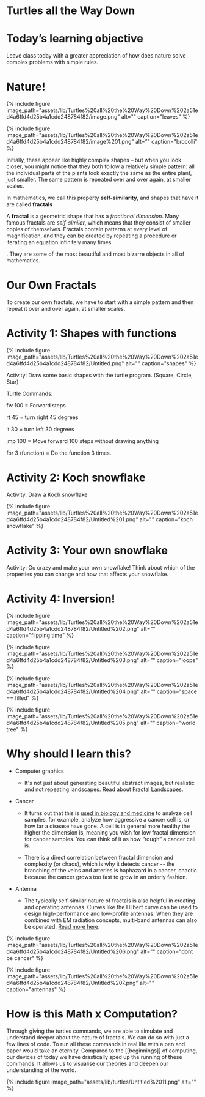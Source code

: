 ---
---
# Turtles all the Way Down

# Today’s learning objective

Leave class today with a greater appreciation of how does nature solve complex problems with simple rules.

# Nature!
{% include figure image_path="assets/lib/Turtles%20all%20the%20Way%20Down%202a51ed4a6ffd4d25b4a1cdd248784f82/image.png" alt="" caption="leaves" %}

{% include figure image_path="assets/lib/Turtles%20all%20the%20Way%20Down%202a51ed4a6ffd4d25b4a1cdd248784f82/image%201.png" alt="" caption="brocolli" %}

Initially, these appear like highly complex shapes – but when you look closer, you might notice that they both follow a relatively simple pattern: all the individual parts of the plants look exactly the same as the entire plant, just smaller. The same pattern is repeated over and over again, at smaller scales.

In mathematics, we call this property **self-similarity**, and shapes that have it are called **fractals**

A **fractal** is a geometric shape that has a *fractional dimension*. Many famous fractals are *self-similar*, which means that they consist of smaller copies of themselves. Fractals contain patterns at every level of magnification, and they can be created by repeating a procedure or iterating an equation infinitely many times.

. They are some of the most beautiful and most bizarre objects in all of mathematics.

# Our Own Fractals

To create our own fractals, we have to start with a simple pattern and then repeat it over and over again, at smaller scales.

# Activity 1: Shapes with functions

{% include figure image_path="assets/lib/Turtles%20all%20the%20Way%20Down%202a51ed4a6ffd4d25b4a1cdd248784f82/Untitled.png" alt="" caption="shapes" %}

Activity: Draw some basic shapes with the turtle program. (Square, Circle, Star)

Turtle Commands:

fw 100 = Forward steps

rt 45 = turn right 45 degrees

lt 30 = turn left 30 degrees

jmp 100 = Move forward 100 steps without drawing anything

for 3 (function) = Do the function 3 times.

# Activity 2: Koch snowflake

Activity: Draw a Koch snowflake

{% include figure image_path="assets/lib/Turtles%20all%20the%20Way%20Down%202a51ed4a6ffd4d25b4a1cdd248784f82/Untitled%201.png" alt="" caption="koch snowflake" %}

# Activity 3: Your own snowflake

Activity: Go crazy and make your own snowflake! Think about which of the properties you can change and how that affects your snowflake.

# Activity 4: Inversion!

{% include figure image_path="assets/lib/Turtles%20all%20the%20Way%20Down%202a51ed4a6ffd4d25b4a1cdd248784f82/Untitled%202.png" alt="" caption="flipping time" %}

{% include figure image_path="assets/lib/Turtles%20all%20the%20Way%20Down%202a51ed4a6ffd4d25b4a1cdd248784f82/Untitled%203.png" alt="" caption="loops" %}

{% include figure image_path="assets/lib/Turtles%20all%20the%20Way%20Down%202a51ed4a6ffd4d25b4a1cdd248784f82/Untitled%204.png" alt="" caption="space == filled" %}

{% include figure image_path="assets/lib/Turtles%20all%20the%20Way%20Down%202a51ed4a6ffd4d25b4a1cdd248784f82/Untitled%205.png" alt="" caption="world tree" %}

# Why should I learn this?

- Computer graphics
    - It's not just about generating beautiful abstract images, but realistic and not repeating landscapes. Read about [Fractal Landscapes](http://en.wikipedia.org/wiki/Fractal_landscape).
        
- Cancer
    - It turns out that this is [used in biology and medicine](https://www.sciencedirect.com/science/article/pii/S0010465508004190) to analyze cell samples, for example, analyze how aggressive a cancer cell is, or how far a disease have gone. A cell is in general more healthy the higher the dimension is, meaning you wish for low fractal dimension for cancer samples. You can think of it as how “rough” a cancer cell is.
    
        
    - There is a direct correlation between fractal dimension and complexity (or chaos), which is why it detects cancer -- the branching of the veins and arteries is haphazard in a cancer, chaotic because the cancer grows too fast to grow in an orderly fashion.
- Antenna
    - The typically self-similar nature of fractals is also helpful in creating and operating antennas. Curves like the Hilbert curve can be used to design high-performance and low-profile antennas. When they are combined with EM radiation concepts, multi-band antennas can also be operated. [Read more here](https://www.intechopen.com/chapters/54899).

        

{% include figure image_path="assets/lib/Turtles%20all%20the%20Way%20Down%202a51ed4a6ffd4d25b4a1cdd248784f82/Untitled%206.png" alt="" caption="dont be cancer" %}

{% include figure image_path="assets/lib/Turtles%20all%20the%20Way%20Down%202a51ed4a6ffd4d25b4a1cdd248784f82/Untitled%207.png" alt="" caption="antennas" %}

# How is this Math x Computation?

Through giving the turtles commands, we are able to simulate and understand deeper about the nature of fractals. We can do so with just a few lines of code. To run all these commands in real life with a pen and paper would take an eternity. Compared to the  [[beginnings]] of computing, our devices of today we have drastically sped up the running of these commands. It allows us to visualise our theories and deepen our understanding of the world.

{% include figure image_path="assets/lib/turtles/Untitled%2011.png" alt=""  %}
